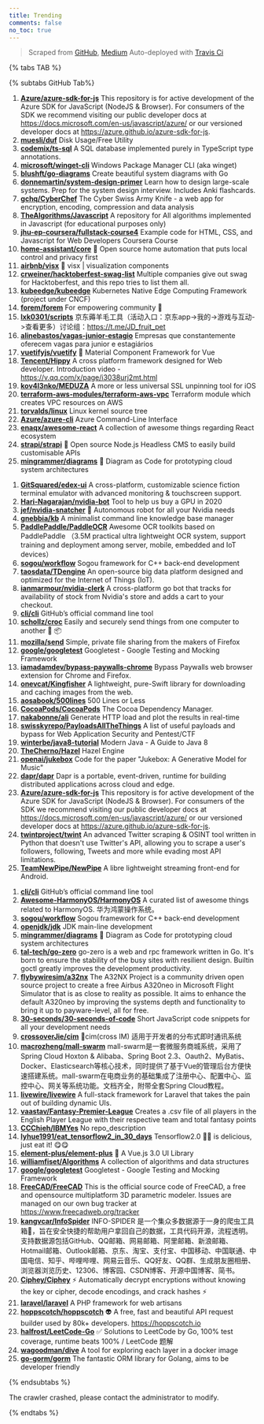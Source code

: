 ```yaml
---
title: Trending
comments: false
no_toc: true
---
```


> Scraped from [GitHub](https://github.com/trending), [Medium](https://medium.com/topic/popular)
Auto-deployed with [Travis Ci](https://travis-ci.org/)

{% tabs TAB %}
<!-- tab GitHub -->
{% subtabs GitHub Tab%}
<!-- tab Daily -->
1. [**Azure/azure-sdk-for-js**](https://github.com/Azure/azure-sdk-for-js)
This repository is for active development of the Azure SDK for JavaScript (NodeJS & Browser). For consumers of the SDK we recommend visiting our public developer docs at https://docs.microsoft.com/en-us/javascript/azure/ or our versioned developer docs at https://azure.github.io/azure-sdk-for-js.
2. [**muesli/duf**](https://github.com/muesli/duf)
Disk Usage/Free Utility
3. [**codemix/ts-sql**](https://github.com/codemix/ts-sql)
A SQL database implemented purely in TypeScript type annotations.
4. [**microsoft/winget-cli**](https://github.com/microsoft/winget-cli)
Windows Package Manager CLI (aka winget)
5. [**blushft/go-diagrams**](https://github.com/blushft/go-diagrams)
Create beautiful system diagrams with Go
6. [**donnemartin/system-design-primer**](https://github.com/donnemartin/system-design-primer)
Learn how to design large-scale systems. Prep for the system design interview. Includes Anki flashcards.
7. [**gchq/CyberChef**](https://github.com/gchq/CyberChef)
The Cyber Swiss Army Knife - a web app for encryption, encoding, compression and data analysis
8. [**TheAlgorithms/Javascript**](https://github.com/TheAlgorithms/Javascript)
A repository for All algorithms implemented in Javascript (for educational purposes only)
9. [**jhu-ep-coursera/fullstack-course4**](https://github.com/jhu-ep-coursera/fullstack-course4)
Example code for HTML, CSS, and Javascript for Web Developers Coursera Course
10. [**home-assistant/core**](https://github.com/home-assistant/core)
🏡 Open source home automation that puts local control and privacy first
11. [**airbnb/visx**](https://github.com/airbnb/visx)
🐯 visx | visualization components
12. [**crweiner/hacktoberfest-swag-list**](https://github.com/crweiner/hacktoberfest-swag-list)
Multiple companies give out swag for Hacktoberfest, and this repo tries to list them all.
13. [**kubeedge/kubeedge**](https://github.com/kubeedge/kubeedge)
Kubernetes Native Edge Computing Framework (project under CNCF)
14. [**forem/forem**](https://github.com/forem/forem)
For empowering community 🌱
15. [**lxk0301/scripts**](https://github.com/lxk0301/scripts)
京东薅羊毛工具（活动入口：京东app->我的->游戏与互动->查看更多）讨论组：https://t.me/JD_fruit_pet
16. [**alinebastos/vagas-junior-estagio**](https://github.com/alinebastos/vagas-junior-estagio)
Empresas que constantemente oferecem vagas para junior e estagiários
17. [**vuetifyjs/vuetify**](https://github.com/vuetifyjs/vuetify)
🐉 Material Component Framework for Vue
18. [**Tencent/Hippy**](https://github.com/Tencent/Hippy)
A cross platform framework designed for Web developer. Introduction video - https://v.qq.com/x/page/i3038urj2mt.html
19. [**kov4l3nko/MEDUZA**](https://github.com/kov4l3nko/MEDUZA)
A more or less universal SSL unpinning tool for iOS
20. [**terraform-aws-modules/terraform-aws-vpc**](https://github.com/terraform-aws-modules/terraform-aws-vpc)
Terraform module which creates VPC resources on AWS
21. [**torvalds/linux**](https://github.com/torvalds/linux)
Linux kernel source tree
22. [**Azure/azure-cli**](https://github.com/Azure/azure-cli)
Azure Command-Line Interface
23. [**enaqx/awesome-react**](https://github.com/enaqx/awesome-react)
A collection of awesome things regarding React ecosystem
24. [**strapi/strapi**](https://github.com/strapi/strapi)
🚀 Open source Node.js Headless CMS to easily build customisable APIs
25. [**mingrammer/diagrams**](https://github.com/mingrammer/diagrams)
🎨 Diagram as Code for prototyping cloud system architectures
<!-- endtab -->
<!-- tab Weekly -->
1. [**GitSquared/edex-ui**](https://github.com/GitSquared/edex-ui)
A cross-platform, customizable science fiction terminal emulator with advanced monitoring & touchscreen support.
2. [**Hari-Nagarajan/nvidia-bot**](https://github.com/Hari-Nagarajan/nvidia-bot)
Tool to help us buy a GPU in 2020
3. [**jef/nvidia-snatcher**](https://github.com/jef/nvidia-snatcher)
🤖 Autonomous robot for all your Nvidia needs
4. [**gnebbia/kb**](https://github.com/gnebbia/kb)
A minimalist command line knowledge base manager
5. [**PaddlePaddle/PaddleOCR**](https://github.com/PaddlePaddle/PaddleOCR)
Awesome OCR toolkits based on PaddlePaddle （3.5M practical ultra lightweight OCR system, support training and deployment among server, mobile, embedded and IoT devices）
6. [**sogou/workflow**](https://github.com/sogou/workflow)
Sogou framework for C++ back-end development
7. [**taosdata/TDengine**](https://github.com/taosdata/TDengine)
An open-source big data platform designed and optimized for the Internet of Things (IoT).
8. [**ianmarmour/nvidia-clerk**](https://github.com/ianmarmour/nvidia-clerk)
A cross-platform go bot that tracks for availability of stock from Nvidia's store and adds a cart to your checkout.
9. [**cli/cli**](https://github.com/cli/cli)
GitHub’s official command line tool
10. [**schollz/croc**](https://github.com/schollz/croc)
Easily and securely send things from one computer to another 🐊 📦
11. [**mozilla/send**](https://github.com/mozilla/send)
Simple, private file sharing from the makers of Firefox
12. [**google/googletest**](https://github.com/google/googletest)
Googletest - Google Testing and Mocking Framework
13. [**iamadamdev/bypass-paywalls-chrome**](https://github.com/iamadamdev/bypass-paywalls-chrome)
Bypass Paywalls web browser extension for Chrome and Firefox.
14. [**onevcat/Kingfisher**](https://github.com/onevcat/Kingfisher)
A lightweight, pure-Swift library for downloading and caching images from the web.
15. [**aosabook/500lines**](https://github.com/aosabook/500lines)
500 Lines or Less
16. [**CocoaPods/CocoaPods**](https://github.com/CocoaPods/CocoaPods)
The Cocoa Dependency Manager.
17. [**nakabonne/ali**](https://github.com/nakabonne/ali)
Generate HTTP load and plot the results in real-time
18. [**swisskyrepo/PayloadsAllTheThings**](https://github.com/swisskyrepo/PayloadsAllTheThings)
A list of useful payloads and bypass for Web Application Security and Pentest/CTF
19. [**winterbe/java8-tutorial**](https://github.com/winterbe/java8-tutorial)
Modern Java - A Guide to Java 8
20. [**TheCherno/Hazel**](https://github.com/TheCherno/Hazel)
Hazel Engine
21. [**openai/jukebox**](https://github.com/openai/jukebox)
Code for the paper "Jukebox: A Generative Model for Music"
22. [**dapr/dapr**](https://github.com/dapr/dapr)
Dapr is a portable, event-driven, runtime for building distributed applications across cloud and edge.
23. [**Azure/azure-sdk-for-js**](https://github.com/Azure/azure-sdk-for-js)
This repository is for active development of the Azure SDK for JavaScript (NodeJS & Browser). For consumers of the SDK we recommend visiting our public developer docs at https://docs.microsoft.com/en-us/javascript/azure/ or our versioned developer docs at https://azure.github.io/azure-sdk-for-js.
24. [**twintproject/twint**](https://github.com/twintproject/twint)
An advanced Twitter scraping & OSINT tool written in Python that doesn't use Twitter's API, allowing you to scrape a user's followers, following, Tweets and more while evading most API limitations.
25. [**TeamNewPipe/NewPipe**](https://github.com/TeamNewPipe/NewPipe)
A libre lightweight streaming front-end for Android.
<!-- endtab -->
<!-- tab Monthly -->
1. [**cli/cli**](https://github.com/cli/cli)
GitHub’s official command line tool
2. [**Awesome-HarmonyOS/HarmonyOS**](https://github.com/Awesome-HarmonyOS/HarmonyOS)
A curated list of awesome things related to HarmonyOS. 华为鸿蒙操作系统。
3. [**sogou/workflow**](https://github.com/sogou/workflow)
Sogou framework for C++ back-end development
4. [**openjdk/jdk**](https://github.com/openjdk/jdk)
JDK main-line development
5. [**mingrammer/diagrams**](https://github.com/mingrammer/diagrams)
🎨 Diagram as Code for prototyping cloud system architectures
6. [**tal-tech/go-zero**](https://github.com/tal-tech/go-zero)
go-zero is a web and rpc framework written in Go. It's born to ensure the stability of the busy sites with resilient design. Builtin goctl greatly improves the development productivity.
7. [**flybywiresim/a32nx**](https://github.com/flybywiresim/a32nx)
The A32NX Project is a community driven open source project to create a free Airbus A320neo in Microsoft Flight Simulator that is as close to reality as possible. It aims to enhance the default A320neo by improving the systems depth and functionality to bring it up to payware-level, all for free.
8. [**30-seconds/30-seconds-of-code**](https://github.com/30-seconds/30-seconds-of-code)
Short JavaScript code snippets for all your development needs
9. [**crossoverJie/cim**](https://github.com/crossoverJie/cim)
📲cim(cross IM) 适用于开发者的分布式即时通讯系统
10. [**macrozheng/mall-swarm**](https://github.com/macrozheng/mall-swarm)
mall-swarm是一套微服务商城系统，采用了 Spring Cloud Hoxton & Alibaba、Spring Boot 2.3、Oauth2、MyBatis、Docker、Elasticsearch等核心技术，同时提供了基于Vue的管理后台方便快速搭建系统。mall-swarm在电商业务的基础集成了注册中心、配置中心、监控中心、网关等系统功能。文档齐全，附带全套Spring Cloud教程。
11. [**livewire/livewire**](https://github.com/livewire/livewire)
A full-stack framework for Laravel that takes the pain out of building dynamic UIs.
12. [**vaastav/Fantasy-Premier-League**](https://github.com/vaastav/Fantasy-Premier-League)
Creates a .csv file of all players in the English Player League with their respective team and total fantasy points
13. [**CCChieh/IBMYes**](https://github.com/CCChieh/IBMYes)
No repo_description
14. [**lyhue1991/eat_tensorflow2_in_30_days**](https://github.com/lyhue1991/eat_tensorflow2_in_30_days)
Tensorflow2.0 🍎🍊 is delicious, just eat it! 😋😋
15. [**element-plus/element-plus**](https://github.com/element-plus/element-plus)
🎉 A Vue.js 3.0 UI Library
16. [**williamfiset/Algorithms**](https://github.com/williamfiset/Algorithms)
A collection of algorithms and data structures
17. [**google/googletest**](https://github.com/google/googletest)
Googletest - Google Testing and Mocking Framework
18. [**FreeCAD/FreeCAD**](https://github.com/FreeCAD/FreeCAD)
This is the official source code of FreeCAD, a free and opensource multiplatform 3D parametric modeler. Issues are managed on our own bug tracker at https://www.freecadweb.org/tracker
19. [**kangvcar/InfoSpider**](https://github.com/kangvcar/InfoSpider)
INFO-SPIDER 是一个集众多数据源于一身的爬虫工具箱🧰，旨在安全快捷的帮助用户拿回自己的数据，工具代码开源，流程透明。支持数据源包括GitHub、QQ邮箱、网易邮箱、阿里邮箱、新浪邮箱、Hotmail邮箱、Outlook邮箱、京东、淘宝、支付宝、中国移动、中国联通、中国电信、知乎、哔哩哔哩、网易云音乐、QQ好友、QQ群、生成朋友圈相册、浏览器浏览历史、12306、博客园、CSDN博客、开源中国博客、简书。
20. [**Ciphey/Ciphey**](https://github.com/Ciphey/Ciphey)
⚡ Automatically decrypt encryptions without knowing the key or cipher, decode encodings, and crack hashes ⚡
21. [**laravel/laravel**](https://github.com/laravel/laravel)
A PHP framework for web artisans
22. [**hoppscotch/hoppscotch**](https://github.com/hoppscotch/hoppscotch)
👽 A free, fast and beautiful API request builder used by 80k+ developers. https://hoppscotch.io
23. [**halfrost/LeetCode-Go**](https://github.com/halfrost/LeetCode-Go)
✅ Solutions to LeetCode by Go, 100% test coverage, runtime beats 100% / LeetCode 题解
24. [**wagoodman/dive**](https://github.com/wagoodman/dive)
A tool for exploring each layer in a docker image
25. [**go-gorm/gorm**](https://github.com/go-gorm/gorm)
The fantastic ORM library for Golang, aims to be developer friendly
<!-- endtab -->
{% endsubtabs %}
<!-- endtab -->
<!-- tab Medium -->
The crawler crashed, please contact the administrator to modify.
<!-- endtab -->
{% endtabs %}
